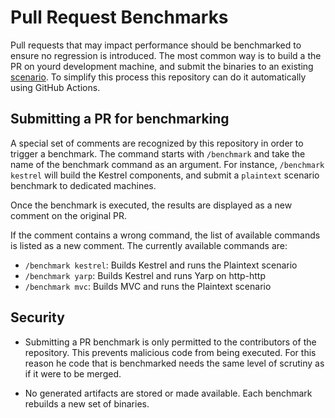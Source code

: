 # Pull Request Benchmarks

Pull requests that may impact performance should be benchmarked to ensure no regression is introduced.
The most common way is to build a the PR on yourd development machine, and submit the binaries to an existing [scenario](https://github.com/aspnet/Benchmarks/tree/main/scenarios). To simplify this process this repository can do it automatically using GitHub Actions.

## Submitting a PR for benchmarking

A special set of comments are recognized by this repository in order to trigger a benchmark. The command starts with `/benchmark` and take the name of the benchmark command as an argument. For instance, `/benchmark kestrel` will build the Kestrel components, and submit a `plaintext` scenario benchmark to dedicated machines.

Once the benchmark is executed, the results are displayed as a new comment on the original PR.

If the comment contains a wrong command, the list of available commands is listed as a new comment. The currently available commands are:

- `/benchmark kestrel`: Builds Kestrel and runs the Plaintext scenario
- `/benchmark yarp`: Builds Kestrel and runs Yarp on http-http
- `/benchmark mvc`: Builds MVC and runs the Plaintext scenario

## Security

- Submitting a PR benchmark is only permitted to the contributors of the repository. This prevents malicious code from being executed. For this reason he code that is benchmarked needs the same level of scrutiny as if it were to be merged.

- No generated artifacts are stored or made available. Each benchmark rebuilds a new set of binaries.
